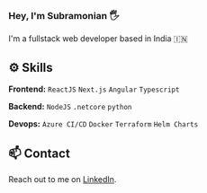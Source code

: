 ### Hey, I'm Subramonian 🖐️

I'm a fullstack web developer based in India 🇮🇳

## ⚙️ Skills

**Frontend:** `ReactJS` `Next.js` `Angular` `Typescript`

**Backend:** `NodeJS` `.netcore` `python`

**Devops:** `Azure CI/CD` `Docker` `Terraform` `Helm Charts`

## 📫 Contact

Reach out to me on [LinkedIn](https://www.linkedin.com/in/subramonian-inian/). 
<!--
**SubramonianInian/subramonianinian** is a ✨ _special_ ✨ repository because its `README.md` (this file) appears on your GitHub profile.

Here are some ideas to get you started:

- 🔭 I’m currently working on ...
- 🌱 I’m currently learning ...
- 👯 I’m looking to collaborate on ...
- 🤔 I’m looking for help with ...
- 💬 Ask me about ...
- 📫 How to reach me: ...
- 😄 Pronouns: ...
- ⚡ Fun fact: ...
-->
